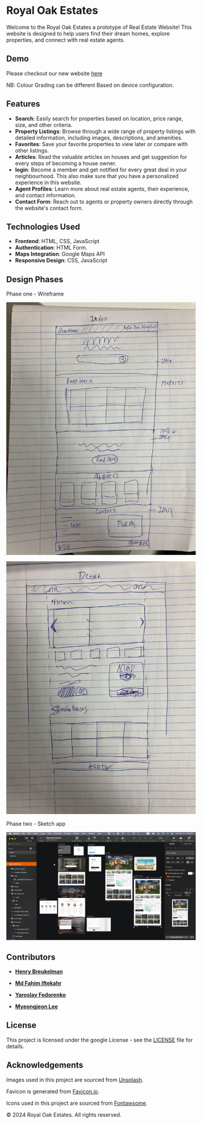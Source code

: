 # Royal Oak Estates

Welcome to the Royal Oak Estates a prototype of Real Estate Website! This website is designed to help users find their dream homes, explore properties, and connect with real estate agents.

## Demo

Please checkout our new website [here](https://henrybreukelman.github.io/royal-oak-estates/)

NB: Colour Grading can be different Based on device configuration.

## Features

- **Search**: Easily search for properties based on location, price range, size, and other criteria.
- **Property Listings**: Browse through a wide range of property listings with detailed information, including images, descriptions, and amenities.
- **Favorites**: Save your favorite properties to view later or compare with other listings.
- **Articles**: Read the valuable articles on houses and get suggestion for every steps of becoming a house owner.
- **login**: Become a member and get notified for every great deal in your neighbourhood. This also make sure that you have a personalized experience in this website.
- **Agent Profiles**: Learn more about real estate agents, their experience, and contact information.
- **Contact Form**: Reach out to agents or property owners directly through the website's contact form.

## Technologies Used

- **Frontend**: HTML, CSS, JavaScript
- **Authentication**: HTML Form.
- **Maps Integration**: Google Maps API
- **Responsive Design**: CSS, JavaScript

## Design Phases

Phase one - Wireframe

![First phase](./assets/media/pictures/Readme%20picture%201.jpg)

![First phase](./assets/media/pictures/Readme%20picture%202.jpg)

Phase two - Sketch app

![Last phase](./assets/media/pictures/Readme%20picture%20.jpg)

## Contributors

- **[Henry Breukelman](https://github.com/HenryBreukelman)**

- **[Md Fahim Iftekahr](https://github.com/fiftekhar3163)**

- **[Yaroslav Fedorenko](https://github.com/y-fedorenko)**

- **[Myeongjeon Lee](https://github.com/userclassgit)**

## License

This project is licensed under the google License - see the [LICENSE](#) file for details.

## Acknowledgements

Images used in this project are sourced from [Unsplash](https://unsplash.com/).

Favicon is generated from [Favicon.io](https://favicon.io/).

Icons used in this project are sourced from [Fontawsome](https://fontawesome.com/).

&copy; 2024 Royal Oak Estates. All rights reserved.
